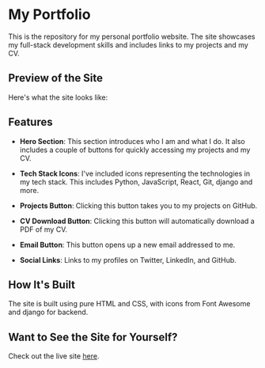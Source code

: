 # My Portfolio

This is the repository for my personal portfolio website. The site showcases my full-stack development skills and includes links to my projects and my CV.

## Preview of the Site

Here's what the site looks like:



## Features

* **Hero Section**: This section introduces who I am and what I do. It also includes a couple of buttons for quickly accessing my projects and my CV.

* **Tech Stack Icons**: I've included icons representing the technologies in my tech stack. This includes Python, JavaScript, React, Git, django and more.

* **Projects Button**: Clicking this button takes you to my projects on GitHub.

* **CV Download Button**: Clicking this button will automatically download a PDF of my CV.

* **Email Button**: This button opens up a new email addressed to me.

* **Social Links**: Links to my profiles on Twitter, LinkedIn, and GitHub.

## How It's Built

The site is built using pure HTML and CSS, with icons from Font Awesome and django for backend.

## Want to See the Site for Yourself?

Check out the live site [here](https://adeyinka.dev/).
